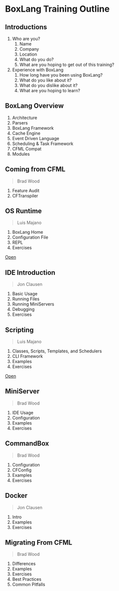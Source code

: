 # BoxLang Training Outline

## Introductions

1. Who are you?
   1. Name
   2. Company
   3. Location
   4. What do you do?
   5. What are you hoping to get out of this training?
1. Experience with BoxLang
    1. How long have you been using BoxLang?
    2. What do you like about it?
    3. What do you dislike about it?
    4. What are you hoping to learn?

## BoxLang Overview

1. Architecture
2. Parsers
3. BoxLang Framework
4. Cache Engine
5. Event Driven Language
6. Scheduling & Task Framework
7. CFML Compat
8. Modules

## Coming from CFML

> Brad Wood

1. Feature Audit
2. CFTranspiler

## OS Runtime

> Luis Majano

1. BoxLang Home
2. Configuration File
3. REPL
4. Exercises

[Open](steps/os-runtime.md)

## IDE Introduction

> Jon Clausen

1. Basic Usage
2. Running Files
3. Running MiniServers
4. Debugging
5. Exercises

## Scripting

> Luis Majano

1. Classes, Scripts, Templates, and Schedulers
2. CLI Framework
3. Examples
4. Exercises

[Open](steps/scripting.md)

## MiniServer

> Brad Wood

1. IDE Usage
2. Configuration
3. Examples
4. Exercises

## CommandBox

> Brad Wood

1. Configuration
2. CFConfig
3. Examples
4. Exercises

## Docker

> Jon Clausen

1. Intro
2. Examples
3. Exercises

## Migrating From CFML

> Brad Wood

1. Differences
2. Examples
3. Exercises
4. Best Practices
5. Common Pitfalls
